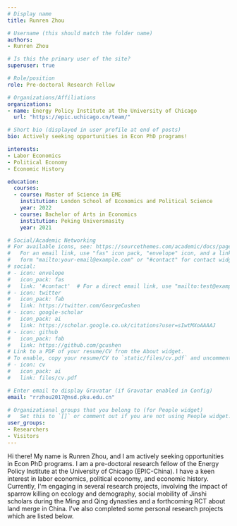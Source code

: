 ```yaml
---
# Display name
title: Runren Zhou

# Username (this should match the folder name)
authors:
- Runren Zhou

# Is this the primary user of the site?
superuser: true

# Role/position
role: Pre-doctoral Research Fellow

# Organizations/Affiliations
organizations:
- name: Energy Policy Institute at the University of Chicago
  url: "https://epic.uchicago.cn/team/"

# Short bio (displayed in user profile at end of posts)
bio: Actively seeking opportunities in Econ PhD programs!

interests:
- Labor Economics
- Political Economy
- Economic History

education:
  courses:
  - course: Master of Science in EME
    institution: London School of Economics and Political Science
    year: 2022
  - course: Bachelor of Arts in Economics
    institution: Peking Universmasity
    year: 2021

# Social/Academic Networking
# For available icons, see: https://sourcethemes.com/academic/docs/page-builder/#icons
#   For an email link, use "fas" icon pack, "envelope" icon, and a link in the
#   form "mailto:your-email@example.com" or "#contact" for contact widget.
# social:
# - icon: envelope
#   icon_pack: fas
#   link: '#contact'  # For a direct email link, use "mailto:test@example.org".
# - icon: twitter
#   icon_pack: fab
#   link: https://twitter.com/GeorgeCushen
# - icon: google-scholar
#   icon_pack: ai
#   link: https://scholar.google.co.uk/citations?user=sIwtMXoAAAAJ
# - icon: github
#   icon_pack: fab
#   link: https://github.com/gcushen
# Link to a PDF of your resume/CV from the About widget.
# To enable, copy your resume/CV to `static/files/cv.pdf` and uncomment the lines below.
# - icon: cv
#   icon_pack: ai
#   link: files/cv.pdf

# Enter email to display Gravatar (if Gravatar enabled in Config)
email: "rrzhou2017@nsd.pku.edu.cn"

# Organizational groups that you belong to (for People widget)
#   Set this to `[]` or comment out if you are not using People widget.
user_groups:
- Researchers
- Visitors
---
```


Hi there! My name is Runren Zhou, and I am actively seeking opportunities in Econ PhD programs. I am a pre-doctoral research fellow of the Energy Policy Institute at the University of Chicago (EPIC-China). I have a keen interest in labor economics, political economy, and economic history. 
Currently, I'm engaging in several research projects, involving the impact of sparrow killing on ecology and demography, social mobility of Jinshi scholars during the Ming and Qing dynasties and a forthcoming RCT about land merge in China. I've also completed some personal research projects which are listed below.

